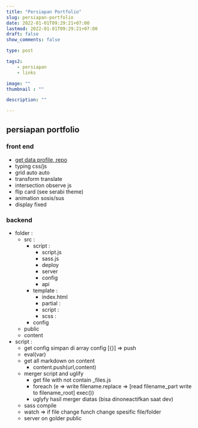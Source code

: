 ```yaml
---
title: "Persiapan Portfolio"
slug: persiapan-portfolio
date: 2022-01-01T09:29:21+07:00
lastmod: 2022-01-01T09:29:21+07:00
draft: false
show_comments: false

type: post

tags2:
    - persiapan
    - links

image: ""
thumbnail : ""

description: ""

---
```

## persiapan portfolio
### front end
- [get data profile, repo](https://docs.github.com/en/rest/guides/getting-started-with-the-rest-api)
- typing css/js
- grid auto auto
- transform translate
- intersection observe js
- flip card (see serabi theme)
- animation sosis/sus
- display fixed

### backend
- folder :
  - src :
    - script :
      - script.js
      - sass.js
      - deploy
      - server
      - config
      - api
    - template :
      - index.html
      - partial :
      - script :
      - scss :
    - config
  - public
  - content
- script :
  - get config simpan di array config [{}] => push
  - eval(var)
  - get all markdown on content
    - content.push(url,content)
  - merger script and uglify
    - get file with not contain \_files.js
    - foreach (e => write filename.replace => [read filename_part write to filename_root] exec())
    - uglyfy hasil merger diatas (bisa dinoneactifkan saat dev)
  - sass compile
  - watch => if file change funch change spesific file/folder
  - server on golder public
